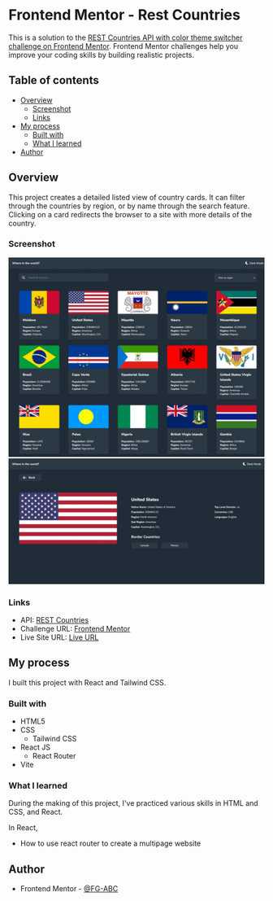 # Frontend Mentor - Rest Countries

This is a solution to the [REST Countries API with color theme switcher challenge on Frontend Mentor](https://www.frontendmentor.io/challenges/rest-countries-api-with-color-theme-switcher-5cacc469fec04111f7b848ca). Frontend Mentor challenges help you improve your coding skills by building realistic projects.

## Table of contents

- [Overview](#overview)
  - [Screenshot](#screenshot)
  - [Links](#links)
- [My process](#my-process)
  - [Built with](#built-with)
  - [What I learned](#what-i-learned)
- [Author](#author)

## Overview

This project creates a detailed listed view of country cards. It can filter through the countries by region, or by name through the search feature. Clicking on a card redirects the browser to a site with more details of the country.

### Screenshot

![Screenshot](./screenshots/1.0.0%20dark.jpeg)
![Screenshot](./screenshots/1.0.0%20dark%20detail.jpeg)

### Links

- API: [REST Countries](https://restcountries.com/)
- Challenge URL: [Frontend Mentor](https://www.frontendmentor.io/challenges/rest-countries-api-with-color-theme-switcher-5cacc469fec04111f7b848ca)
- Live Site URL: [Live URL](https://fg-abc-rest-countries.vercel.app/)

## My process

I built this project with React and Tailwind CSS.

### Built with

- HTML5
- CSS
  - Tailwind CSS
- React JS
  - React Router
- Vite

### What I learned

During the making of this project, I've practiced various skills in HTML and CSS, and React.

In React,

- How to use react router to create a multipage website

## Author

- Frontend Mentor - [@FG-ABC](https://www.frontendmentor.io/profile/FG-ABC)
